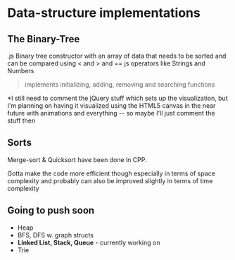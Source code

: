 # Data-structure implementations


## The Binary-Tree
.js Binary tree constructor with an array of data that needs to be sorted and can be compared using &lt; and > and == js operators like Strings and Numbers


> implements initializing, adding, removing and searching functions 

*I still need to comment the jQuery stuff which sets up the visualization, but I'm  planning on having it visualized using the HTML5 canvas in the near future with animations and everything -- so maybe I'll just comment the stuff then

## Sorts
Merge-sort & Quicksort have been done in CPP.

Gotta make the code more efficient though especially in terms of space complexity and probably can also be improved slightly in terms of time complexity


## Going to push soon
* Heap
* BFS, DFS w. graph structs
* **Linked List, Stack, Queue** - currently working on
* Trie
